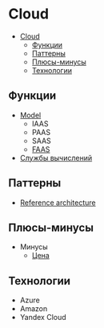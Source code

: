 # Cloud

- [Cloud](#cloud)
  - [Функции](#функции)
  - [Паттерны](#паттерны)
  - [Плюсы-минусы](#плюсы-минусы)
  - [Технологии](#технологии)

## Функции

- [Model](https://apolomodov.medium.com/coa-distributed-systems-4th-ed-2-architecture-af563b2332bd)
  - IAAS
  - PAAS
  - SAAS
  - [FAAS](serverless.md)
- [Службы вычислений](https://docs.microsoft.com/ru-ru/azure/architecture/guide/technology-choices/compute-decision-tree)

## Паттерны

- [Reference architecture](https://docs.microsoft.com/ru-ru/azure/architecture/browse/?filter=reference-architecture)

## Плюсы-минусы

- Минусы
  - [Цена](https://blog.bytebytego.com/i/100794123/does-the-cloud-really-save-costs)

## Технологии

- Azure
- Amazon
- Yandex Cloud
